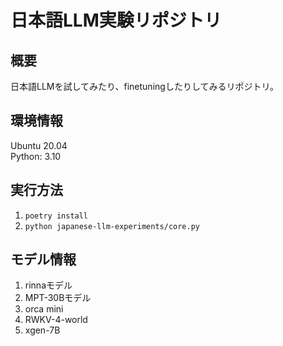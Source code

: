 # 日本語LLM実験リポジトリ

## 概要

日本語LLMを試してみたり、finetuningしたりしてみるリポジトリ。


## 環境情報

Ubuntu 20.04  
Python: 3.10


## 実行方法

1. `poetry install`
2. `python japanese-llm-experiments/core.py`

## モデル情報

1. rinnaモデル
2. MPT-30Bモデル
3. orca mini
4. RWKV-4-world
5. xgen-7B
